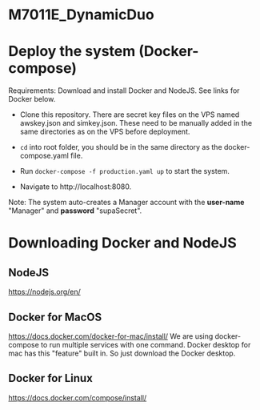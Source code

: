 # M7011E_DynamicDuo

# Deploy the system (Docker-compose)
Requirements: Download and install Docker and NodeJS. See links for Docker below.

 - Clone this repository. 
There are secret key files on the VPS named awskey.json and simkey.json. These need to be manually added in the same directories as on the VPS before deployment.

 - `cd` into root folder, you should be in the same directory as the docker-compose.yaml file.
 - Run `docker-compose -f production.yaml up` to start the system.
 - Navigate to http://localhost:8080.
 
Note: The system auto-creates a Manager account with the **user-name** "Manager" and **password** "supaSecret".

# Downloading Docker and NodeJS

## NodeJS 
https://nodejs.org/en/

## Docker for MacOS
https://docs.docker.com/docker-for-mac/install/
We are using docker-compose to run multiple services with one command. Docker desktop for mac has this "feature" built in. So just download the Docker desktop.

## Docker for Linux
https://docs.docker.com/compose/install/
